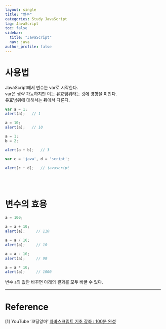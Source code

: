 ```yaml
---
layout: single
title: "변수"
categories: Study JavaScript
tag: JavaScript
toc: false
sidebar:
  title: "JavaScript"
  nav: java
author_profile: false
---
```


# 사용법
JavaScript에서 변수는 var로 시작한다.  
var은 생략 가능하지만 이는 유효범위라는 것에 영향을 미친다.  
유효범위에 대해서는 뒤에서 다룬다.
```javascript
var a = 1;
alert(a);   // 1

a = 10;
alert(a);   // 10
```
```javascript
a = 1;
b = 2;

alert(a + b);   // 3
```
```javascript
var c = 'java', d = 'script';

alert(c + d);   // javascript
```
<br><br>

# 변수의 효용
```javascript
a = 100;

a = a + 10;
alert(a);     // 110

a = a / 10;
alert(a);     // 10

a = a - 10;
alert(a);     // 90

a = a * 10;
alert(a);     // 1000
```
변수 `a`의 값만 바꾸면 아래의 결과를 모두 바꿀 수 있다.  

---

# Reference

[1] YouTube ‘코딩앙마’ [자바스크립트 기초 강좌 : 100분 완성](https://youtu.be/KF6t61yuPCY)